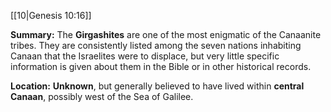 [[10|Genesis 10:16]]

**Summary:** The **Girgashites** are one of the most enigmatic of the Canaanite tribes. They are consistently listed among the seven nations inhabiting Canaan that the Israelites were to displace, but very little specific information is given about them in the Bible or in other historical records.

**Location:** **Unknown**, but generally believed to have lived within **central Canaan**, possibly west of the Sea of Galilee.

